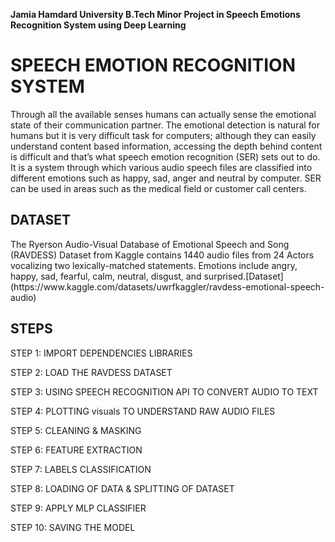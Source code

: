 
**Jamia Hamdard University B.Tech Minor Project in Speech Emotions Recognition System using Deep Learning**

<h1 align="left">SPEECH EMOTION RECOGNITION SYSTEM</h1>
Through all the available senses humans can actually sense the emotional state of their communication partner. The emotional detection is natural for humans but it is very difficult task for computers; although they can easily understand content based information, accessing the depth behind content is difficult and that’s what speech emotion recognition (SER) sets out to do. It is a system through which various audio speech files are classified into different emotions such as happy, sad, anger and neutral by computer. SER can be used in areas such as the medical field or customer call centers.


<h2 align="left">DATASET</h2>
The Ryerson Audio-Visual Database of Emotional Speech and Song (RAVDESS) Dataset from Kaggle contains 1440 audio files from 24 Actors vocalizing two lexically-matched statements. Emotions include angry, happy, sad, fearful, calm, neutral, disgust, and surprised.[Dataset](https://www.kaggle.com/datasets/uwrfkaggler/ravdess-emotional-speech-audio)

<h2 align="left">STEPS</h2>


STEP 1: IMPORT DEPENDENCIES LIBRARIES

STEP 2: LOAD THE RAVDESS DATASET

STEP 3: USING SPEECH RECOGNITION API TO CONVERT AUDIO TO TEXT

STEP 4: PLOTTING visuals TO UNDERSTAND RAW AUDIO FILES

STEP 5: CLEANING & MASKING

STEP 6: FEATURE EXTRACTION

STEP 7: LABELS CLASSIFICATION

STEP 8: LOADING OF DATA & SPLITTING OF DATASET

STEP 9: APPLY MLP CLASSIFIER

STEP 10: SAVING THE MODEL
